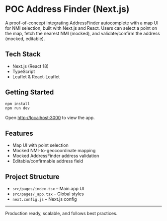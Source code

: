# POC Address Finder (Next.js)

A proof-of-concept integrating AddressFinder autocomplete with a map UI for NMI selection, built with Next.js and React. Users can select a point on the map, fetch the nearest NMI (mocked), and validate/confirm the address (mocked, editable).

## Tech Stack
- Next.js (React 18)
- TypeScript
- Leaflet & React-Leaflet

## Getting Started

```bash
npm install
npm run dev
```

Open [http://localhost:3000](http://localhost:3000) to view the app.

## Features
- Map UI with point selection
- Mocked NMI-to-geocoordinate mapping
- Mocked AddressFinder address validation
- Editable/confirmable address field

## Project Structure
- `src/pages/index.tsx` – Main app UI
- `src/pages/_app.tsx` – Global styles
- `next.config.js` – Next.js config

---
Production ready, scalable, and follows best practices.
